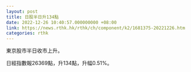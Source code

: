```yaml
---
layout: post
title: 日股半日升134點
date: 2022-12-26 10:40:57.000000000 +08:00
link: https://news.rthk.hk/rthk/ch/component/k2/1681375-20221226.htm
categories: rthk
---
```


東京股市半日收市上升。

日經指數報26369點，升134點，升幅0.51%。
